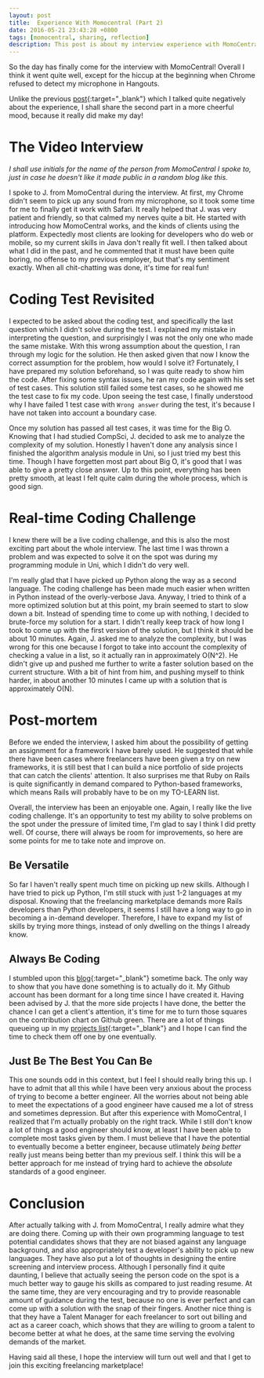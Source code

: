 ```yaml
---
layout: post
title:  Experience With Momocentral (Part 2)
date: 2016-05-21 23:43:28 +0800
tags: [momocentral, sharing, reflection]
description: This post is about my interview experience with MomoCentral.
---
```


So the day has finally come for the interview with MomoCentral! Overall I think it went quite well, except for the hiccup at the beginning when Chrome refused to detect my microphone in Hangouts.

Unlike the previous [post]({{site.url}}/2016/05/experience-with-momocentral-part-1/){:target="_blank"}  which I talked quite negatively about the experience, I shall share the second part in a more cheerful mood, because it really did make my day!

<!-- more -->

# The Video Interview

*I shall use initials for the name of the person from MomoCentral I spoke to, just in case he doesn't like it made public in a random blog like this.*

I spoke to J. from MomoCentral during the interview. At first, my Chrome didn't seem to pick up any sound from my microphone, so it took some time for me to finally get it work with Safari. It really helped that J. was very patient and friendly, so that calmed my nerves quite a bit. He started with introducing how MomoCentral works, and the kinds of clients using the platform. Expectedly most clients are looking for developers who do web or mobile, so my current skills in Java don't really fit well. I then talked about what I did in the past, and he commented that it must have been quite boring, no offense to my previous employer, but that's my sentiment exactly. When all chit-chatting was done, it's time for real fun!

# Coding Test Revisited

I expected to be asked about the coding test, and specifically the last question which I didn't solve during the test. I explained my mistake in interpreting the question, and surprisingly I was not the only one who made the same mistake. With this wrong assumption about the question, I ran through my logic for the solution. He then asked given that now I know the correct assumption for the problem, how would I solve it? Fortunately, I have prepared my solution beforehand, so I was quite ready to show him the code. After fixing some syntax issues, he ran my code again with his set of test cases. This solution still failed some test cases, so he showed me the test case to fix my code. Upon seeing the test case, I finally understood why I have failed 1 test case with `Wrong answer` during the test, it's because I have not taken into account a boundary case. 

Once my solution has passed all test cases, it was time for the Big O. Knowing that I had studied CompSci, J. decided to ask me to analyze the complexity of my solution. Honestly I haven't done any analysis since I finished the algorithm analysis module in Uni, so I just tried my best this time. Though I have forgetten most part about Big O, it's good that I was able to give a pretty close answer. Up to this point, everything has been pretty smooth, at least I felt quite calm during the whole process, which is good sign.

# Real-time Coding Challenge

I knew there will be a live coding challenge, and this is also the most exciting part about the whole interview. The last time I was thrown a problem and was expected to solve it on the spot was during my programming module in Uni, which I didn't do very well.

I'm really glad that I have picked up Python along the way as a second language. The coding challenge has been made much easier when written in Python instead of the overly-verbose Java. Anyway, I tried to think of a more optimized solution but at this point, my brain seemed to start to slow down a bit. Instead of spending time to come up with nothing, I decided to brute-force my solution for a start. I didn't really keep track of how long I took to come up with the first version of the solution, but I think it should be about 10 minutes. Again, J. asked me to analyze the complexity, but I was wrong for this one because I forgot to take into account the complexity of checking a value in a list, so it actually ran in approximately O(N^2). He didn't give up and pushed me further to write a faster solution based on the current structure. With a bit of hint from him, and pushing myself to think harder, in about another 10 minutes I came up with a solution that is approximately O(N).

# Post-mortem

Before we ended the interview, I asked him about the possibility of getting an assignment for a framework I have barely used. He suggested that while there have been cases where freelancers have been given a try on new frameworks, it is still best that I can build a nice portfolio of side projects that can catch the clients' attention. It also surprises me that Ruby on Rails is quite significantly in demand compared to Python-based frameworks, which means Rails will probably have to be on my TO-LEARN list. 

Overall, the interview has been an enjoyable one. Again, I really like the live coding challenge. It's an opportunity to test my ability to solve problems on the spot under the pressure of limited time, I'm glad to say I think I did pretty well. Of course, there will always be room for improvements, so here are some points for me to take note and improve on.

## Be Versatile

So far I haven't really spent much time on picking up new skills. Although I have tried to pick up Python, I'm still stuck with just 1-2 languages at my disposal. Knowing that the freelancing marketplace demands more Rails developers than Python developers, it seems I still have a long way to go in becoming a in-demand developer. Therefore, I have to expand my list of skills by trying more things, instead of only dwelling on the things I already know.

## Always Be Coding

I stumbled upon this [blog](https://medium.com/always-be-coding/abc-always-be-coding-d5f8051afce2#.4mvwc0r5l){:target="_blank"} sometime back. The only way to show that you have done something is to actually do it. My Github account has been dormant for a long time since I have created it. Having been advised by J. that the more side projects I have done, the better the chance I can get a client's attention, it's time for me to turn those squares on the contribution chart on Github green. There are a lot of things queueing up in my [projects list]({{site.url}}/projects){:target="_blank"} and I hope I can find the time to check them off one by one eventually.

## Just Be The Best You Can Be

This one sounds odd in this context, but I feel I should really bring this up. I have to admit that all this while I have been very anxious about the process of trying to become a better engineer. All the worries about not being able to meet the expectations of a good engineer have caused me a lot of stress and sometimes depression. But after this experience with MomoCentral, I realized that I'm actually probably on the right track. While I still don't know a lot of things a good engineer should know, at least I have been able to complete most tasks given by them. I must believe that I have the potential to eventually become a better engineer, because utlimately *being better* really just means being better than my previous self. I think this will be a better approach for me instead of trying hard to achieve the *absolute* standards of a good engineer.

# Conclusion

After actually talking with J. from MomoCentral, I really admire what they are doing there. Coming up with their own programming language to test potential candidates shows that they are not biased against any language background, and also appropriately test a developer's ability to pick up new languages. They have also put a lot of thoughts in designing the entire screening and interview process. Although I personally find it quite daunting, I believe that actually seeing the person code on the spot is a much better way to gauge his skills as compared to just reading resume. At the same time, they are very encouraging and try to provide reasonable amount of guidance during the test, because no one is ever perfect and can come up with a solution with the snap of their fingers. Another nice thing is that they have a Talent Manager for each freelancer to sort out billing and act as a career coach, which shows that they are willing to groom a talent to become better at what he does, at the same time serving the evolving demands of the market.

Having said all these, I hope the interview will turn out well and that I get to join this exciting freelancing marketplace!

